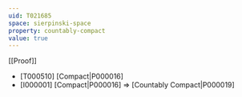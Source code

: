 ```yaml
---
uid: T021685
space: sierpinski-space
property: countably-compact
value: true
---
```

[[Proof]]

* [T000510] [Compact|P000016]
* [I000001] [Compact|P000016] => [Countably Compact|P000019]

